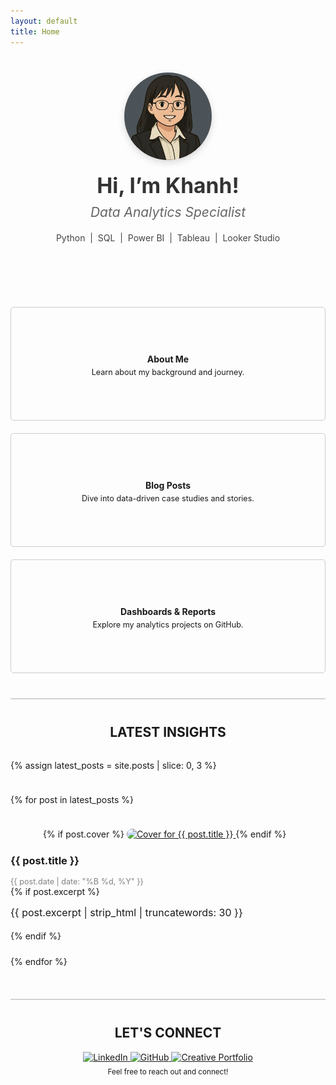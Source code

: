 ```yaml
---
layout: default
title: Home
---
```

<!-------------------------------------------------------------------------------------------------------------------------->
<!------------------------------------------------------ Introduction ------------------------------------------------------>
<!-------------------------------------------------------------------------------------------------------------------------->
<style>
.intro-container {
  display: flex;
  flex-direction: column;
  align-items: center;
  text-align: center;
  margin-top: 40px;
  margin-bottom: 60px;
}

.intro-image {
  width: 140px;
  height: 140px;
  border-radius: 50%;
  overflow: hidden;
  margin-bottom: 20px;
  box-shadow: 0 4px 12px rgba(0, 0, 0, 0.15);
}

.intro-image img {
  width: 100%;
  height: 100%;
  object-fit: cover;
}

.intro-title {
  font-size: 2.4em;
  font-weight: bold;
  margin-bottom: 10px;
  color: #333;
}

.intro-subtitle {
  font-size: 1.5em;
  font-style: italic;
  color: #666;
  margin-bottom: 10px;
}

.intro-skills {
  font-size: 1em;
  color: #444;
  margin-top: 10px;
}

@media (max-width: 600px) {
  .intro-title {
    font-size: 2em;
  }
  .intro-subtitle {
    font-size: 1.2em;
  }
}
</style>

<div class="intro-container">
  <div class="intro-image">
    <img src="/assets/images/github_profilepic.png" alt="Khanh's profile photo">
  </div>
  <div class="intro-title">Hi, I’m Khanh!</div>
  <div class="intro-subtitle">Data Analytics Specialist</div>
  <div class="intro-skills">
    Python &nbsp;|&nbsp; SQL &nbsp;|&nbsp; Power BI &nbsp;|&nbsp; Tableau &nbsp;|&nbsp; Looker Studio
  </div>
</div>

<div style="height: 2px; background-color: transparent; margin: 40px 0;"></div>

<!-------------------------------------------------------------------------------------------------------------------------->
<!-------------------------------------------------- Highlight containers -------------------------------------------------->
<!-------------------------------------------------------------------------------------------------------------------------->

<head>
  <link rel="stylesheet" href="https://cdnjs.cloudflare.com/ajax/libs/font-awesome/6.5.0/css/all.min.css">
</head>

<div class="card-container">
  <a href="/about" class="card">
    <div class="card-content">
      <span class="card-icon"><i class="fas fa-user"></i></span>
      <strong>About Me</strong>
      <span class="card-description">Learn about my background and journey.</span>
    </div>
  </a>
  <a href="/posts/" class="card">
    <div class="card-content">
      <span class="card-icon"><i class="fas fa-pen-nib"></i></span>
      <strong>Blog Posts</strong>
      <span class="card-description">Dive into data-driven case studies and stories.</span>
    </div>
  </a>
  <a href="https://github.com/dtbkhanh/Data-Analytics-and-Reports" class="card">
    <div class="card-content">
      <span class="card-icon"><i class="fas fa-chart-bar"></i></span>
      <strong>Dashboards & Reports</strong>
      <span class="card-description">Explore my analytics projects on GitHub.</span>
    </div>
  </a>
</div>

<style>
  .card-container {
    display: flex;
    flex-wrap: wrap;
    justify-content: space-around;
    gap: 20px;
    margin-bottom: 20px;
  }
  
  .card {
    text-decoration: none;
    color: inherit;
    width: 300px;
    flex-grow: 1;
    min-width: 250px;
    max-width: 100%;
  }
  
  .card-content {
    border: 1px solid #ccc;
    padding: 15px;
    border-radius: 5px;
    text-align: center;
    height: 150px;
    display: flex;
    flex-direction: column;
    justify-content: center;
    transition: all 0.3s ease;
  }
  
  .card-content:hover {
    box-shadow: 0 4px 8px rgba(0, 0, 0, 0.1);
    transform: translateY(-2px);
    border-color: #999;
  }
  
  .card-icon {
    font-size: 1.5em;
    margin-bottom: 5px;
  }
  
  .card-description {
    font-size: 0.9em;
    margin-top: 5px;
  }
  
  /* Mobile-specific styles */
  @media (max-width: 768px) {
    .card-container {
      flex-direction: column;
      align-items: center;
    }
    
    .card {
      width: 90%;
      max-width: 400px;
    }
    
    .card-content {
      height: auto;
      padding: 20px 10px;
    }
  }
</style>

<div style="height: 2px; background-color: lightgray; margin: 40px 0;"></div>


<!-------------------------------------------------------------------------------------------------------------------------->
<!------------------------------------------------------ Latest Blogs ------------------------------------------------------>
<!-------------------------------------------------------------------------------------------------------------------------->

<div align="center" style="margin-top: 20px;">
  <h2>LATEST INSIGHTS</h2>
</div>

<div style="display: flex; flex-wrap: wrap; align-items: flex-start; gap: 1.5rem; margin-top: 2rem;">
  {% assign latest_posts = site.posts | slice: 0, 3 %}  <!-- Get the latest 3 posts -->

  {% for post in latest_posts %}
    <div style="flex: 1 1 300px; max-width: 400px; margin: 0 auto;">
      {% if post.cover %}
        <a href="{{ post.url | relative_url }}">
          <img src="{{ post.cover | relative_url }}" alt="Cover for {{ post.title }}" style="width: 100%; height: auto; border-radius: 8px; object-fit: cover;">
        </a>
      {% endif %}
    </div>
    <div style="flex: 2 1 400px; min-width: 280px; text-align: justify; margin: 0 auto;">
      <h3 style="margin-top: 0;">
        <a href="{{ post.url | relative_url }}" style="text-decoration: none; color: inherit;">
          {{ post.title }}
        </a>
      </h3>
      <p style="margin: 0; color: gray; font-size: 0.9em;">{{ post.date | date: "%B %d, %Y" }}</p>
      {% if post.excerpt %}
        <p style="margin-top: 0.8rem; font-size: 1rem; line-height: 1.6;">{{ post.excerpt | strip_html | truncatewords: 30 }}</p>
      {% endif %}
    </div>
  {% endfor %}
</div>

<div style="height: 2px; background-color: lightgray; margin: 40px 0;"></div>


<!-------------------------------------------------------------------------------------------------------------------------->
<!------------------------------------------------------ Let's connect ----------------------------------------------------->
<!-------------------------------------------------------------------------------------------------------------------------->

<div align="center" style="margin-top: 10px;">
  <h2> LET'S CONNECT </h2>
  <a href="https://www.linkedin.com/in/dtbkhanh/">
    <img src="https://img.shields.io/badge/LinkedIn-0A66C2?style=for-the-badge&logo=linkedin&logoColor=white" alt="LinkedIn">
  </a>
  <a href="https://github.com/dtbkhanh">
    <img src="https://img.shields.io/badge/GitHub-181717?style=for-the-badge&logo=github&logoColor=white" alt="GitHub">
  </a>
  <a href="https://sites.google.com/view/dtbkhanh">
    <img src="https://img.shields.io/badge/Creative%20Portfolio-FF5722?style=for-the-badge&logo=google&logoColor=white" alt="Creative Portfolio">
  </a>
</div>

<div align="center" style="margin-top: 5px;">
  <small>Feel free to reach out and connect!</small>
</div>

